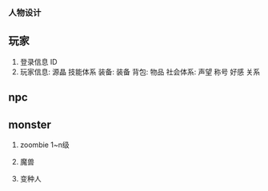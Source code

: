 ### 人物设计

## 玩家
1. 登录信息  ID 
2. 玩家信息:
源晶
技能体系
装备: 装备
背包: 物品
社会体系: 声望 称号 好感 关系


## npc


## monster

1. zoombie
1~n级
2. 魔兽

3. 变种人